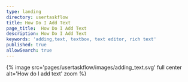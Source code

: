 ```yaml
---
type: landing
directory: usertaskflow
title: How Do I Add Text
page_title:  How Do I Add Text
description: How Do I Add Text
keywords: 'adding,text, textbox, text editor, rich text'
published: true
allowSearch: true
---
```

{% image src='pages/usertaskflow/images/adding_text.svg' full center  alt='How do I add text' zoom %} 
